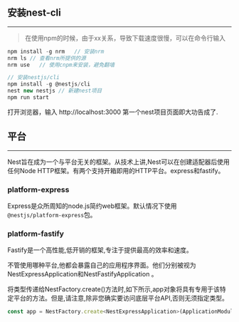 
## 安装nest-cli
***
> 在使用npm的时候，由于xx关系，导致下载速度很慢，可以在命令行输入

```javascript
npm install -g nrm   // 安装nrm
nrm ls // 查看nrm所提供的源
nrm use   // 使用cnpm来安装，避免翻墙
````

```javascript
// 安装nestjs/cli
npm install -g @nestjs/cli  
nest new nestjs // 新建nest项目
npm run start
```
打开浏览器，输入 http://localhost:3000 
第一个nest项目页面即大功告成了.

## 平台
***
Nest旨在成为一个与平台无关的框架。从技术上讲,Nest可以在创建适配器后使用任何Node HTTP框架。有两个支持开箱即用的HTTP平台。express和fastify。

### platform-express
Express是众所周知的node.js简约web框架。默认情况下使用 `@nestjs/platform-express`包。

### platform-fastify
Fastify是一个高性能,低开销的框架,专注于提供最高的效率和速度。

不管使用哪种平台,他都会暴露自己的应用程序界面。他们分别被视为NestExpressApplication和NestFastifyApplication
。

将类型传递给NestFactory.create()方法时,如下所示,app对象将具有专用于该特定平台的方法。但是,请注意,除非您确实要访问底层平台API,否则无须指定类型。

```javascript
const app = NestFactory.create<NestExpressApplication>(ApplicationModule);